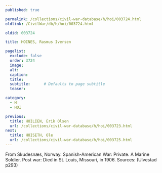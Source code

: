 ```yaml
---
published: true

permalink: /collections/civil-war-database/h/hoi/003724.html
oldlink: /CivilWar/db/h/hoi/003724.html

oldid: 003724

title: HOINES, Rasmus Iversen

pagelist:
  exclude: false
  order: 3724
  image: 
  alt:
  caption:
  title:
  subtitle:      # Defaults to page subtitle
  teaser:

category: 
  - H 
  - HOI

previous:
  title: HOILIEN, Erik Olsen
  url: /collections/civil-war-database/h/hoi/003723.html  
next:
  title: HOISETH, Ole
  url: /collections/civil-war-database/h/hoi/003725.html   
---
```

From Skudesn&aelig;s, Norway. Spanish-American War: Private. A Marine Soldier. Post war: Died in St. Louis, Missouri, in 1906. Sources: (Ulvestad p293)
